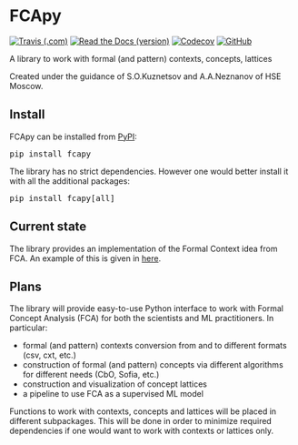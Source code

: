 # FCApy
[![Travis (.com)](https://img.shields.io/travis/com/EgorDudyrev/FCApy)](https://travis-ci.com/github/EgorDudyrev/FCApy)
[![Read the Docs (version)](https://img.shields.io/readthedocs/fcapy/latest)](https://fcapy.readthedocs.io/en/latest/)
[![Codecov](https://img.shields.io/codecov/c/github/EgorDudyrev/FCApy)](https://codecov.io/gh/EgorDudyrev/FCApy)
[![GitHub](https://img.shields.io/github/license/EgorDudyrev/FCApy)](https://github.com/EgorDudyrev/FCApy/blob/main/LICENSE)

A library to work with formal (and pattern) contexts, concepts, lattices

Created under the guidance of S.O.Kuznetsov and A.A.Neznanov of HSE Moscow.

## Install
FCApy can be installed from [PyPI](https://pypi.org/project/fcapy):

<pre>
pip install fcapy
</pre>

The library has no strict dependencies. However one would better install it with all the additional packages:
<pre>
pip install fcapy[all]
</pre>

## Current state

The library provides an implementation of the Formal Context idea from FCA. An example of this is given in [here](https://github.com/EgorDudyrev/FCApy/blob/main/notebooks/Formal%20Context.ipynb).
 
## Plans
The library will provide easy-to-use Python interface to work with Formal Concept Analysis (FCA) for both the scientists and ML practitioners.
In particular:
* formal (and pattern) contexts conversion from and to different formats (csv, cxt, etc.)
* construction of formal (and pattern) concepts via different algorithms for different needs (CbO, Sofia, etc.)
* construction and visualization of concept lattices
* a pipeline to use FCA as a supervised ML model

Functions to work with contexts, concepts and lattices will be placed in different subpackages. This will be done in order to minimize required dependencies if one would want to work with contexts or lattices only.
